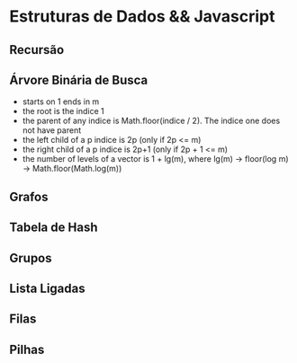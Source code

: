 # Estruturas de Dados && Javascript

## Recursão

## Árvore Binária de Busca

  - starts on 1 ends in m 
  - the root is the indice 1
  - the parent of any indice is Math.floor(indice / 2). The indice one does not have parent
  - the left child of a p indice is 2p (only if 2p <= m)
  - the right child of a p indice is 2p+1 (only if 2p + 1 <= m)
  - the number of levels of a vector is 1 + lg(m), where lg(m)  -> floor(log m) -> Math.floor(Math.log(m))

## Grafos

## Tabela de Hash

## Grupos

## Lista Ligadas

## Filas

## Pilhas
